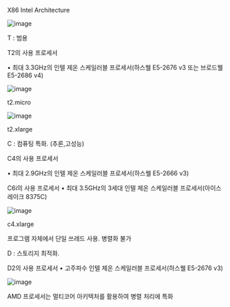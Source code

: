 X86 Intel Architecture

![image](https://github.com/koorukuroo/pda_4th/assets/68230815/848f8cc2-5afc-44fa-93f0-49dd55ab1abf)


T : 범용

T2의 사용 프로세서

 • 최대 3.3GHz의 인텔 제온 스케일러블 프로세서(하스웰 E5-2676 v3 또는 브로드웰 E5-2686 v4)

![image](https://github.com/koorukuroo/pda_4th/assets/68230815/0c6e9e0d-b02f-4c91-baa5-13465c88d4f7)


t2.micro

![image](https://github.com/koorukuroo/pda_4th/assets/68230815/0401cc09-48f6-4971-adad-257ce58c1e29)


t2.xlarge

C : 컴퓨팅 특화. (추론,고성능)

C4의 사용 프로세서 

 • 최대 2.9GHz의 인텔 제온 스케일러블 프로세서(하스웰 E5-2666 v3)

C6i의 사용 프로세서 
 • 최대 3.5GHz의 3세대 인텔 제온 스케일러블 프로세서(아이스 레이크 8375C)

![image](https://github.com/koorukuroo/pda_4th/assets/68230815/4c216f5b-8e9f-4371-9979-2604592b5046)


c4.xlarge

프로그램 자체에서 단일 쓰레드 사용. 병렬화 불가

D : 스토리지 최적화.

D2의 사용 프로세서
 • 고주파수 인텔 제온 스케일러블 프로세서(하스웰 E5-2676 v3)

![image](https://github.com/koorukuroo/pda_4th/assets/68230815/22d4c844-c3eb-4969-a639-c182fe2ff890)

AMD 프로세서는 멀티코어 아키텍처를 활용하여 병렬 처리에 특화
